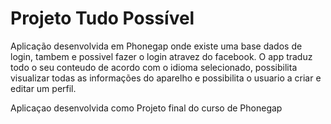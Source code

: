 # Projeto Tudo Possível

Aplicação desenvolvida em Phonegap onde existe uma base dados de login, tambem e possivel fazer o login atravez do facebook. O app traduz todo o seu conteudo de acordo com o idioma selecionado, possibilita visualizar todas as informações do aparelho e possibilita o usuario a criar e editar um perfil.

Aplicaçao desenvolvida como Projeto final do curso de Phonegap
